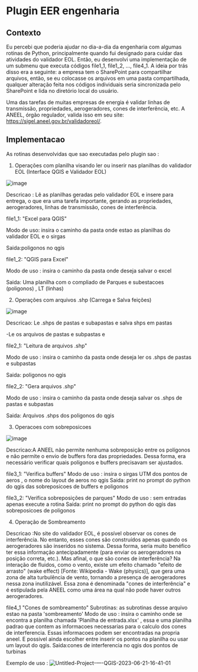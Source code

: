 # Plugin EER engenharia
## Contexto

Eu percebi que poderia ajudar no dia-a-dia da engenharia com algumas rotinas de Python, principalmente quando fui designado para cuidar das atividades do validador EOL. Então, eu desenvolvi uma implementação de um submenu que executa códigos file1_1, file1_2, ..., file4_1. A ideia por trás disso era a seguinte: a empresa tem o SharePoint para compartilhar arquivos, então, se eu colocasse os arquivos em uma pasta compartilhada, qualquer alteração feita nos códigos individuais seria sincronizada pelo SharePoint e lida no diretório local do usuário.

Uma das tarefas de muitas empresas de energia é validar linhas de transmissão, propriedades, aerogeradores, cones de interferência, etc. A ANEEL, órgão regulador, valida isso em seu site: https://sigel.aneel.gov.br/validadoreol/.

## Implementacao

As rotinas desenvolvidas que sao executadas pelo plugin sao : 

1) Operações com planilha visando ler ou inserir nas planilhas do validador EOL (Interface QGIS e Validador EOL)

![image](https://github.com/alex-cyberpunk/Plugins-QGIS/assets/80361639/a1d47a7d-d22e-41a2-aa5a-9ec4fde2730b)

Descricao : Lê as planilhas geradas pelo validador EOL e insere para entrega, o que era uma tarefa importante, gerando as propriedades, aerogeradores, linhas de transmissão, cones de interferência.

file1_1:
"Excel para QGIS"

Modo de uso: insira o caminho da pasta onde estao as planilhas do validador EOL e o sirgas

Saida:poligonos no qgis

file1_2:
"QGIS para Excel"

Modo de uso : insira o caminho da pasta onde deseja salvar o excel

Saida: Uma planilha com o compliado de  Parques e subestacoes (poligonos) , LT (linhas)

2) Operações com arquivos .shp (Carrega e Salva feições)

![image](https://github.com/alex-cyberpunk/Plugins-QGIS/assets/80361639/b0d7cc43-2563-4831-9659-d77404801470)

Descricao: Le .shps de pastas e subapastas e salva shps em pastas

-Le os arquivos de pastas e subpastas e 

file2_1:
"Leitura de arquivos .shp"

Modo de uso : insira o caminho da pasta onde deseja ler os .shps de pastas e subpastas

Saida: poligonos no qgis

file2_2:
"Gera arquivos .shp"

Modo de uso : insira o caminho da pasta onde deseja salvar os .shps de pastas e subpastas

Saida: Arquivos .shps dos poligonos do qgis

3) Operacoes com sobreposicoes

![image](https://github.com/alex-cyberpunk/Plugins-QGIS/assets/80361639/aaf2d063-c83d-4e90-8ccb-7caab98be023)

Descricao:A ANEEL não permite nenhuma sobreposição entre os polígonos e não permite o envio de buffers fora das propriedades. Dessa forma, era necessário verificar quais polígonos e buffers precisavam ser ajustados.

file3_1:
"Verifica buffers"
Modo de uso : insira o sirgas UTM dos pontos de aeros , o nome do layout de aeros no qgis
Saida: print no prompt do python do qgis das sobreposicoes de buffers e poligonos

file3_2:
"Verifica sobreposições de parques"
Modo de uso : sem entradas apenas execute a rotina
Saida: print no prompt do python do qgis das sobreposicoes de poligonos

4) Operação de Sombreamento

 Descricao :No site do validador EOL, é possível observar os cones de interferência. No entanto, esses cones são construídos apenas quando os aerogeradores são inseridos no sistema. Dessa forma, seria muito benéfico ter essa informação antecipadamente (para enviar os aerogeradores na posição correta, etc.). Mas afinal, o que são cones de interferência? Na interação de fluidos, como o vento, existe um efeito chamado "efeito de arrasto" (wake effect) [Fonte: Wikipedia - Wake (physics)], que gera uma zona de alta turbulência de vento, tornando a presença de aerogeradores nessa zona inutilizável. Essa zona é denominada "cones de interferência" e é estipulada pela ANEEL como uma área na qual não pode haver outros aerogeradores.

file4_1
"Cones de sombreamento"
Subrotinas: as subrotinas desse arquivo estao na pasta 'sombreamento' 
Modo de uso : insira o caminho onde se encontra a planilha chamada 'Planilha de entrada.xlsx' , essa e uma planilha padrao que contem as informacoes necessarias
para o calculo dos cones de interferencia. Essas informacoes podem ser encontradas na propria aneel. E possivel ainda escolher entre inserir os pontos na planilha 
ou usar um layout do qgis.
Saida:cones de interferencia no qgis dos pontos de turbinas

Exemplo de uso :
![Untitled-Project-—-QGIS-2023-06-21-16-41-01](https://github.com/alex-cyberpunk/Plugins-QGIS/assets/80361639/a6b0a852-2c06-49ed-9f4c-b7de60754c55)
